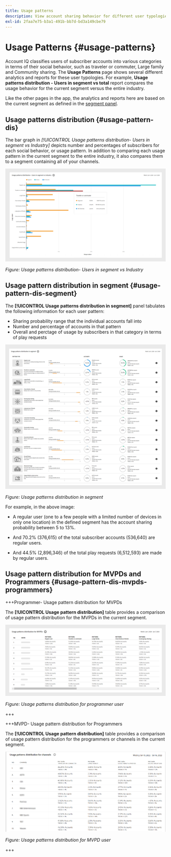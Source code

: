 ```yaml
---
title: Usage patterns
description: View account sharing behavior for different user typologies.
exl-id: 2faa7e75-b3a1-491b-bb7d-bd3a149cbe79
---
```

# Usage Patterns {#usage-patterns}

Account IQ classifies users of subscriber accounts into various categories in terms of their social behavior, such as traveler or commuter, Large family and Community sharing. The **Usage Patterns** page shows several different analytics and reports for these user typologies. For example, **Usage patterns distribution - Users in segment vs total** report compares the usage behavior for the current segment versus the entire industry.

Like the other pages in the app, the analytics and reports here are based on the current segment as defined in the [segment panel](/help/accountiq/segments-timeinterval.md).

## Usage patterns distribution {#usage-pattern-dis}

The bar graph in *[!UICONTROL *Usage patterns distribution- Users in segment vs Industry]** depicts number and percentages of subscribers for each social behavior, or usage pattern. In addition to comparing each usage pattern in the current segment to the entire industry, it also compares them to a segment containing all of your channels.

![](assets/segment-users-industry.png)

*Figure: Usage patterns distribution- Users in segment vs Industry* 

## Usage pattern distribution in segment {#usage-pattern-dis-segment}

The **[!UICONTROL Usage patterns distribution in segment]** panel tabulates the following information for each user pattern:

* Sharing probability range that the individual accounts fall into
* Number and percentage of accounts in that pattern
* Overall and perctage of usage by subscribers in that category in terms of play requests

![](assets/usage-pattern-segmentwise.png)

*Figure: Usage patterns distribution in segment* 

For example, in the above image:

* A regular user (one to a few people with a limited number of devices in only one location) in the defined segment has the account sharing probability between 5 to 13%.

* And 70.2% (376,615) of the total subscriber accounts (536,640) are regular users.

* And 44.5% (2,896,346) of the total play requests (6,512,593) are made by regular users.

## Usage pattern distribution for MVPDs and Programmers {#usage-pattern-dis-mvpds-programmers}

+++Programmer- Usage pattern distribution for MVPDs 

The **[!UICONTROL Usage pattern distribution]** table provides a comparison of usage pattern distribution for the MVPDs in the current segment.

![](assets/usage-patterns-mvpdwise.png)

*Figure: Usage patterns distribution for programmer user* 

+++

+++MVPD- Usage pattern distribution for Programmers 

The **[!UICONTROL Usage pattern distribution]** table provides a comparison of usage pattern distribution for the programmers or channels in the current segment.

![](assets/usage-patterns-programmerwise.png)

*Figure: Usage patterns distribution for MVPD user* 

+++
